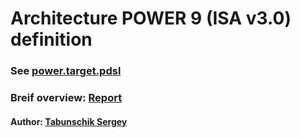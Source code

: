 Architecture POWER 9 (ISA v3.0) definition
===============

### See [power.target.pdsl](./power.target.pdsl)

### Breif overview: [Report](./docs/report.pdf)

#### Author: [Tabunschik Sergey](https://github.com/JustRevolt)